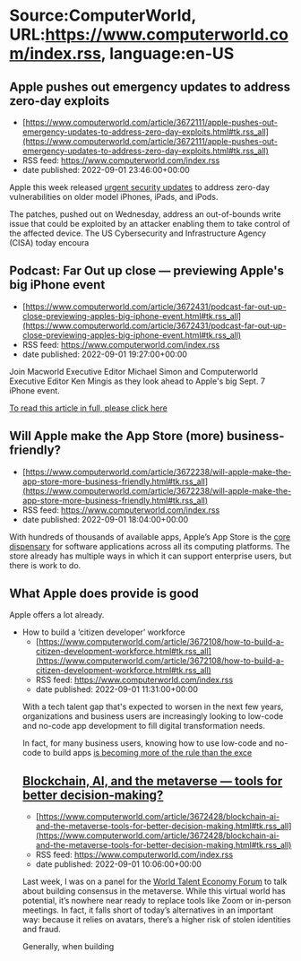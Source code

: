 # Source:ComputerWorld, URL:https://www.computerworld.com/index.rss, language:en-US

## Apple pushes out emergency updates to address zero-day exploits
 - [https://www.computerworld.com/article/3672111/apple-pushes-out-emergency-updates-to-address-zero-day-exploits.html#tk.rss_all](https://www.computerworld.com/article/3672111/apple-pushes-out-emergency-updates-to-address-zero-day-exploits.html#tk.rss_all)
 - RSS feed: https://www.computerworld.com/index.rss
 - date published: 2022-09-01 23:46:00+00:00

<article>
	<section class="page">
<p>Apple this week released <a href="https://support.apple.com/en-us/HT213428" rel="nofollow noopener" target="_blank">urgent security updates</a> to address zero-day vulnerabilities on older model iPhones, iPads, and iPods.</p><p>The patches, pushed out on Wednesday, address an out-of-bounds write issue that could be exploited by an attacker enabling them to take control of the affected device. The US Cybersecurity and Infrastructure Agency (CISA) today encoura

## Podcast: Far Out up close — previewing Apple's big iPhone event
 - [https://www.computerworld.com/article/3672431/podcast-far-out-up-close-previewing-apples-big-iphone-event.html#tk.rss_all](https://www.computerworld.com/article/3672431/podcast-far-out-up-close-previewing-apples-big-iphone-event.html#tk.rss_all)
 - RSS feed: https://www.computerworld.com/index.rss
 - date published: 2022-09-01 19:27:00+00:00

<article>
	<section class="page">
<p><span>Join Macworld Executive Editor Michael Simon and Computerworld Executive Editor Ken Mingis as they look ahead to Apple's big Sept. 7 iPhone event.</span></p><p class="jumpTag"><a href="https://www.computerworld.com/article/3672431/podcast-far-out-up-close-previewing-apples-big-iphone-event.html#jump">To read this article in full, please click here</a></p></section></article>

## Will Apple make the App Store (more) business-friendly?
 - [https://www.computerworld.com/article/3672238/will-apple-make-the-app-store-more-business-friendly.html#tk.rss_all](https://www.computerworld.com/article/3672238/will-apple-make-the-app-store-more-business-friendly.html#tk.rss_all)
 - RSS feed: https://www.computerworld.com/index.rss
 - date published: 2022-09-01 18:04:00+00:00

<article>
	<section class="page">
<p>With hundreds of thousands of available apps, Apple’s App Store is the <a href="https://www.applemust.com/apples-app-store-creates-jobs-and-grows-the-economy/" rel="nofollow">core dispensary</a> for software applications across all its computing platforms. The store already has multiple ways in which it can support enterprise users, but there is work to do.</p><h2><strong>What Apple does provide is good</strong></h2>
<p>Apple offers a lot already.</p><ul>
<li

## How to build a ‘citizen developer’ workforce
 - [https://www.computerworld.com/article/3672108/how-to-build-a-citizen-development-workforce.html#tk.rss_all](https://www.computerworld.com/article/3672108/how-to-build-a-citizen-development-workforce.html#tk.rss_all)
 - RSS feed: https://www.computerworld.com/index.rss
 - date published: 2022-09-01 11:31:00+00:00

<article>
	<section class="page">
<p>With a tech talent gap that's expected to worsen in the next few years, organizations and business users are increasingly looking to low-code and no-code app development to fill digital transformation needs.</p><p>In fact, for many business users, knowing how to use low-code and no-code to build apps <a href="https://www.computerworld.com/article/3666492/low-code-development-becoming-business-skill-table-stakes.html">is becoming more of the rule than the exce

## Blockchain, AI, and the metaverse — tools for better decision-making?
 - [https://www.computerworld.com/article/3672428/blockchain-ai-and-the-metaverse-tools-for-better-decision-making.html#tk.rss_all](https://www.computerworld.com/article/3672428/blockchain-ai-and-the-metaverse-tools-for-better-decision-making.html#tk.rss_all)
 - RSS feed: https://www.computerworld.com/index.rss
 - date published: 2022-09-01 10:06:00+00:00

<article>
	<section class="page">
<p>Last week, I was on a panel for the <a href="https://wteforum.org/" rel="nofollow">World Talent Economy Forum</a> to talk about building consensus in the metaverse. While this virtual world has potential, it’s nowhere near ready to replace tools like Zoom or in-person meetings. In fact, it falls short of today’s alternatives in an important way: because it relies on avatars, there’s a higher risk of stolen identities and fraud. </p><p>Generally, when building

